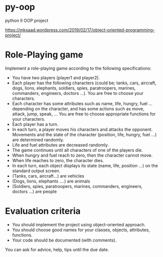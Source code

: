 # py-oop
python II OOP project 

https://mksaad.wordpress.com/2019/02/17/object-oriented-programming-project/ 

# **Role-Playing game**

Implement a role-playing game according to the following specifications:

*   You have two players (player1 and player2).
*   Each player has the following characters (could be; tanks, cars, aircraft, dogs, lions, elephants, soldiers, spies, paratroopers, marines, commanders, engineers, doctors …). You are free to choose your characters.
*   Each character has some attributes such as name, life, hungry, fuel … depending on the character, and has some actions such as move, attack, jump, speak, … You are free to choose appropriate functions for your characters.
*   Each player has a turn.
*   In each turn, a player moves his characters and attacks the opponent. Movements and the state of the character (position, life, hungry, fuel …) are determined randomly.
*   Life and fuel attributes are decreased randomly.
*   The game continues until all characters of one of the players die.
*   When hungry and fuel reach to zero, then the character cannot move.
*   When life reaches to zero, the character dies.
*   In each turn, each object displays its state (name, life, position …) on the standard output screen.
*   (Tanks, cars, aircraft…) are vehicles
*   (Dogs, lions, elephants ….) are animals
*   (Soldiers, spies, paratroopers, marines, commanders, engineers, doctors …) are people

# Evaluation criteria

*   You should implement the project using object-oriented approach.
*   You should choose good names for your classes, objects, attributes, functions.
*   Your code should be documented (with comments).

You can ask for advice, help, tips until the due date.
